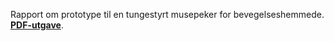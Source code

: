 Rapport om prototype til en tungestyrt musepeker for bevegelseshemmede.
**[PDF-utgave](https://raw.github.com/epsil/tunge/master/rapport.pdf)**.
